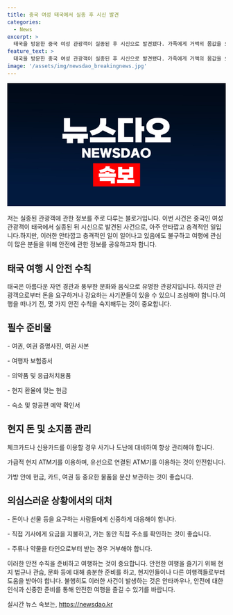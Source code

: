 ```yaml
---
title: 중국 여성 태국에서 실종 후 시신 발견
categories:
  - News
excerpt: >
  태국을 방문한 중국 여성 관광객이 실종된 후 시신으로 발견됐다. 가족에게 거액의 몸값을 요구하는 협박전화도 접수됐으며, CCTV에는 용의자가 차를 태우고 시신을 묻는 모습이 확인됐다. 용의자는 홍콩을 방문하고 마카오에서 실종자의 계정을 사용했다고 밝혀졌고, 현재 경찰은 용의자를 추적 중이다. 
feature_text: >
  태국을 방문한 중국 여성 관광객이 실종된 후 시신으로 발견됐다. 가족에게 거액의 몸값을 요구하는 협박전화도 접수됐으며, CCTV에는 용의자가 차를 태우고 시신을 묻는 모습이 확인됐다. 용의자는 홍콩을 방문하고 마카오에서 실종자의 계정을 사용했다고 밝혀졌고, 현재 경찰은 용의자를 추적 중이다. 
image: '/assets/img/newsdao_breakingnews.jpg'
---
```


<p><img src="/assets/img/newsdao_breakingnews.jpg" alt="firstkoreanews 속보" /></p>

<p>저는 실종된 관광객에 관한 정보를 주로 다루는 블로거입니다. 이번 사건은 중국인 여성 관광객이 태국에서 실종된 뒤 시신으로 발견된 사건으로, 아주 안타깝고 충격적인 일입니다.하지만, 이러한 안타깝고 충격적인 일이 일어나고 있음에도 불구하고 여행에 관심이 많은 분들을 위해 안전에 관한 정보를 공유하고자 합니다.</p>

<h2 data-ke-size="size26">태국 여행 시 안전 수칙</h2>

<p data-ke-size="size16">태국은 아름다운 자연 경관과 풍부한 문화와 음식으로 유명한 관광지입니다. 하지만 관광객으로부터 돈을 요구하거나 강요하는 사기꾼들이 있을 수 있으니 조심해야 합니다.여행을 떠나기 전, 몇 가지 안전 수칙을 숙지해두는 것이 중요합니다.</p>

<h2 data-ke-size="size26">필수 준비물</h2>

<p data-ke-size="size16">- 여권, 여권 증명사진, 여권 사본</p>

<p data-ke-size="size16">- 여행자 보험증서</p>

<p data-ke-size="size16">- 의약품 및 응급처치용품</p>

<p data-ke-size="size16">- 현지 환율에 맞는 현금</p>

<p data-ke-size="size16">- 숙소 및 항공편 예약 확인서</p>

<h2 data-ke-size="size26">현지 돈 및 소지품 관리</h2>

<p data-ke-size="size16">체크카드나 신용카드를 이용할 경우 사기나 도난에 대비하여 항상 관리해야 합니다.</p>

<p data-ke-size="size16">가급적 현지 ATM기를 이용하며, 유선으로 연결된 ATM기를 이용하는 것이 안전합니다.</p>

<p data-ke-size="size16">가방 안에 현금, 카드, 여권 등 중요한 물품을 분산 보관하는 것이 좋습니다.</p>

<h2 data-ke-size="size26">의심스러운 상황에서의 대처</h2>

<p data-ke-size="size16">- 돈이나 선물 등을 요구하는 사람들에게 신중하게 대응해야 합니다.</p>

<p data-ke-size="size16">- 직접 기사에게 요금을 지불하고, 가는 동안 직접 주소를 확인하는 것이 좋습니다.</p>

<p data-ke-size="size16">- 주류나 약물을 타인으로부터 받는 경우 거부해야 합니다.</p>

<p>이러한 안전 수칙을 준비하고 여행하는 것이 중요합니다. 안전한 여행을 즐기기 위해 현지 법규나 관습, 문화 등에 대해 충분한 준비를 하고, 현지인들이나 다른 여행객들로부터 도움을 받아야 합니다. 불행히도 이러한 사건이 발생하는 것은 안타까우나, 안전에 대한 인식과 신중한 준비를 통해 안전한 여행을 즐길 수 있기를 바랍니다.</p>
실시간 뉴스 속보는, <a href="https://newsdao.kr" rel="dofollow">https://newsdao.kr</a>


